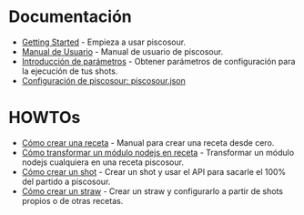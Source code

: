 # Documentación

* [Getting Started](getting_started.md) - Empieza a usar piscosour.
* [Manual de Usuario](CLI.md) - Manual de usuario de piscosour.
* [Introducción de parámetros](load_parameters.md) - Obtener parámetros de configuración para la ejecución de tus shots.
* [Configuración de piscosour: piscosour.json](API.md)

# HOWTOs

* [Cómo crear una receta](API.md) - Manual para crear una receta desde cero.
* [Cómo transformar un módulo nodejs en receta](API.md) - Transformar un módulo nodejs cualquiera en una receta piscosour.
* [Cómo crear un shot](API.md) - Crear un shot y usar el API para sacarle el 100% del partido a piscosour.
* [Cómo crear un straw](API.md) - Crear un straw y configurarlo a partir de shots propios o de otras recetas.


